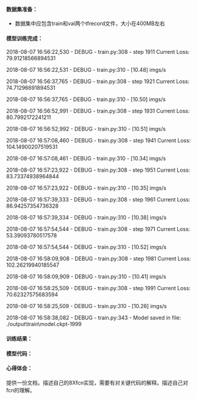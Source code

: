 #### 数据集准备：

- 数据集中应包含train和val两个tfrecord文件，大小在400MB左右

#### 模型训练完成：

2018-08-07 16:56:22,530 - DEBUG - train.py:308 - step 1911 Current Loss: 79.91218566894531

2018-08-07 16:56:22,531 - DEBUG - train.py:310 - [10.48] imgs/s

2018-08-07 16:56:37,765 - DEBUG - train.py:308 - step 1921 Current Loss: 74.71296691894531

2018-08-07 16:56:37,765 - DEBUG - train.py:310 - [10.50] imgs/s

2018-08-07 16:56:52,991 - DEBUG - train.py:308 - step 1931 Current Loss: 80.7992172241211

2018-08-07 16:56:52,992 - DEBUG - train.py:310 - [10.51] imgs/s

2018-08-07 16:57:08,460 - DEBUG - train.py:308 - step 1941 Current Loss: 104.14900207519531

2018-08-07 16:57:08,461 - DEBUG - train.py:310 - [10.34] imgs/s

2018-08-07 16:57:23,922 - DEBUG - train.py:308 - step 1951 Current Loss: 83.73374938964844

2018-08-07 16:57:23,922 - DEBUG - train.py:310 - [10.35] imgs/s

2018-08-07 16:57:39,333 - DEBUG - train.py:308 - step 1961 Current Loss: 86.94257354736328

2018-08-07 16:57:39,334 - DEBUG - train.py:310 - [10.38] imgs/s

2018-08-07 16:57:54,544 - DEBUG - train.py:308 - step 1971 Current Loss: 53.39093780517578

2018-08-07 16:57:54,544 - DEBUG - train.py:310 - [10.52] imgs/s

2018-08-07 16:58:09,908 - DEBUG - train.py:308 - step 1981 Current Loss: 102.26219940185547

2018-08-07 16:58:09,909 - DEBUG - train.py:310 - [10.41] imgs/s

2018-08-07 16:58:25,509 - DEBUG - train.py:308 - step 1991 Current Loss: 70.62327575683594

2018-08-07 16:58:25,509 - DEBUG - train.py:310 - [10.26] imgs/s

2018-08-07 16:58:38,082 - DEBUG - train.py:343 - Model saved in file: ./output\train\model.ckpt-1999

#### 训练结果：


#### 模型代码：


#### 心得体会：
提供一份文档，描述自己的8Xfcn实现，需要有对关键代码的解释。描述自己对fcn的理解。

